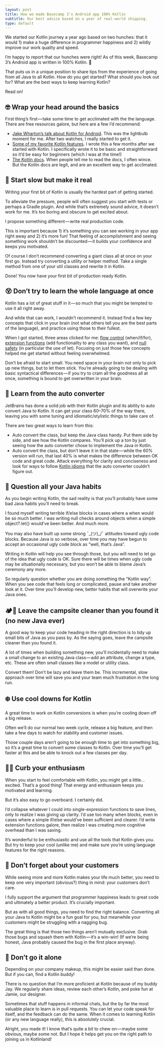 ```yaml
---
layout: post
title: How we made Basecamp 3’s Android app 100% Kotlin
subtitle: Our best advice based on a year of real-world shipping.
type: default
---
```


We started our Kotlin journey a year ago based on two hunches: that it would 1) make a huge difference in programmer happiness and 2) wildly improve our work quality and speed.

I’m happy to report that our hunches were right! As of this week, Basecamp 3’s Android app is written in 100% Kotlin. 🎉

That puts us in a unique position to share tips from the experience of going from all Java to all Kotlin. How do you get started? What should you look out for? What are the best ways to keep learning Kotlin?

Read on!

## 🤓 Wrap your head around the basics

First thing’s first — take some time to get acclimated with the the language. There are free resources galore, but here are a few I’d recommend:

* [Jake Wharton’s talk about Kotlin for Android](https://www.youtube.com/watch?v=A2LukgT2mKc). This was the lightbulb moment for me. After two watches, I really started to get it.
* [Some of my favorite Kotlin features](/2016/05/28/some-of-my-favorite-kotlin-features.html). I wrote this a few months after we started with Kotlin. I specifically wrote it to be basic and straightforward so it’d be easy for beginners (which I was at the time!)
* [The Kotlin docs](https://kotlinlang.org/docs/reference/basic-syntax.html). When people tell me to read the docs, I often wince. But the Kotlin docs are legit, and are an excellent way to get acclimated.

## 🐢 Start slow but make it real

Writing your first bit of Kotlin is usually the hardest part of getting started.

To alleviate the pressure, people will often suggest you start with tests or perhaps a Gradle plugin. And while that’s extremely sound advice, it doesn’t work for me. It’s too boring and obscure to get excited about.

I propose something different — write real production code.

This is important because 1) it’s something you can see working in your app right away and 2) it’s more fun! That feeling of accomplishment and seeing something work shouldn’t be discounted — it builds your confidence and keeps you motivated.

Of course I don’t recommend converting a giant class all at once on your first go. Instead try converting a utility or helper method. Take a single method from one of your util classes and rewrite it in Kotlin.

Done! You now have your first bit of production ready Kotlin.

## 😵 Don’t try to learn the whole language at once

Kotlin has a lot of great stuff in it — so much that you might be tempted to use it all right away.

And while that can work, I wouldn’t recommend it. Instead find a few key concepts that click in your brain (not what others tell you are the best parts of the language), and practice using those to their fullest.

When I got started, three areas clicked for me: [flow control](https://kotlinlang.org/docs/reference/control-flow.html) (when/if/for), [extension functions](https://kotlinlang.org/docs/reference/extensions.html) (add functionality to any class you want), and [null safety](https://kotlinlang.org/docs/reference/null-safety.html) (in particular the use of let). Focusing on just those few concepts helped me get started without feeling overwhelmed.

Don’t be afraid to start small. You need space in your brain not only to pick up new things, but to let them stick. You’re already going to be dealing with basic syntactical differences — if you try to cram all the goodness all at once, something is bound to get overwritten in your brain.

## 🔀 Learn from the auto converter

JetBrains has done a solid job with their Kotlin plugin and its ability to auto convert Java to Kotlin. It can get your class 60–70% of the way there, leaving you with some tuning and idiomatic/stylistic things to take care of.

There are two great ways to learn from this:

* Auto convert the class, but keep the Java class handy. Put them side by side, and see how the Kotlin compares. You’ll pick up a ton by just seeing how the auto converter chose to implement the Java in Kotlin.
* Auto convert the class, but don’t leave it in that state — while the 60% version will run, that last 40% is what makes the difference between OK code and great code. Attack everything for clarity and conciseness and look for ways to follow [Kotlin idioms](https://kotlinlang.org/docs/reference/idioms.html) that the auto converter couldn’t figure out.

## 🤔 Question all your Java habits

As you begin writing Kotlin, the sad reality is that you’ll probably have some bad Java habits you’ll need to break.

I found myself writing terrible if/else blocks in cases where a when would be so much better. I was writing null checks around objects when a simple object?.let{} would’ve been better. And much more.

You may also have built up some strong ¯\_(ツ)_/¯ attitudes toward ugly code blocks. Because Java is so verbose, over time you may have begun to accept an occasional ugly code block as “well, that’s Java”.

Writing in Kotlin will help you see through those, but you will need to let go of the idea that ugly code is OK. Sure there will be times when ugly code may be situationally necessary, but you won’t be able to blame Java’s ceremony any more.

So regularly question whether you are doing something the “Kotlin way”. When you see code that feels long or complicated, pause and take another look at it. Over time you’ll develop new, better habits that will overwrite your Java ones.

## 🏕️💨 Leave the campsite cleaner than you found it (no new Java ever)

A good way to keep your code heading in the right direction is to tidy up small bits of Java as you pass by. As the saying goes, leave the campsite cleaner than you found it.

A lot of times when building something new, you’ll incidentally need to make a small change to an existing Java class — add an attribute, change a type, etc. These are often small classes like a model or utility class.

Convert them! Don’t be lazy and leave them be. This incremental, slow approach over time will save you and your team much frustration in the long run.

## ❄️ Use cool downs for Kotlin

A great time to work on Kotlin conversions is when you’re cooling down off a big release.

Often we’ll do our normal two week cycle, release a big feature, and then take a few days to watch for stability and customer issues.

Those couple days aren’t going to be enough time to get into something big, so it’s a great time to convert some classes to Kotlin. Over time you’ll get faster at this and be able to knock out a few classes per day.

## 👴🏻 Curb your enthusiasm

When you start to feel comfortable with Kotlin, you might get a little…excited. That’s a good thing! That energy and enthusiasm keeps you motivated and learning.

But it’s also easy to go overboard. I certainly did.

I‘d collapse whatever I could into single-expression functions to save lines, only to realize I was giving up clarity. I’d use too many when blocks, even in cases where a simple if/else would’ve been sufficient and clearer. I’d write extension functions galore, then realize I was creating more cognitive overhead than I was saving.

It’s wonderful to be enthusiastic and use all the tools that Kotlin gives you. But try to keep your cool (unlike me) and make sure you’re using language features for the right reasons.

## 💸 Don’t forget about your customers

While seeing more and more Kotlin makes your life much better, you need to keep one very important (obvious?) thing in mind: your customers don’t care.

I fully support the argument that programmer happiness leads to great code and ultimately a better product. It’s crucially important.

But as with all good things, you need to find the right balance. Converting all your Java to Kotlin might be a fun goal for you, but meanwhile your customers might be struggling with a nagging bug.

The great thing is that those two things aren’t mutually exclusive. Grab those bugs and squash them with Kotlin — it’s a win-win! (If we’re being honest, Java probably caused the bug in the first place anyway).

## 👯 Don’t go it alone

Depending on your company makeup, this might be easier said than done. But if you can, find a Kotlin buddy!

There is no question that I’m more proficient at Kotlin because of my buddy Jay. We regularly share ideas, review each other’s Kotlin, and poke fun at Jamie, our designer.

Sometimes that stuff happens in informal chats, but the by far the most valuable place to learn is in pull requests. You can let your code speak for itself, and the feedback can do the same. When it comes to learning Kotlin (or any new language really), this is absolutely crucial.

Alright, you made it! I know that’s quite a bit to chew on — maybe some obvious, maybe some not. But I hope it helps get you on the right path to joining us in Kotlinland!
